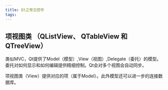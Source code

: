 ```yaml
---
title: Qt之常见控件
tags:
---
```


## 项视图类 （QListView、 QTableView 和 QTreeView）

类似MVC，Qt提供了Model（模型）,View（视图）,Delegate（委托）的模型。委托对如何显示和如何编辑提供精细控制。Qt会对多个视图会自动同步。

项视图类（View）提供对应的项（属于Model）。此外模型还可以进一步的连接数据库。

